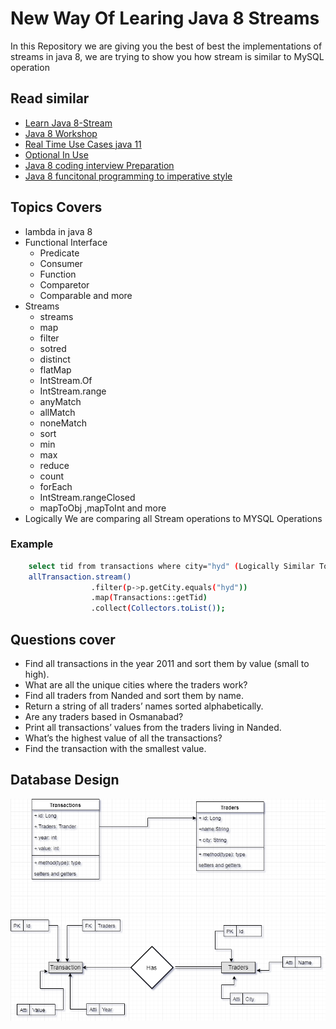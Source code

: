 # New Way Of Learing Java 8 Streams
In this Repository we are giving you the best of best the implementations of streams in java 8, we are trying to show you how stream is similar to MySQL operation 

## Read similar 
 * [Learn Java 8-Stream](https://github.com/rohitchavan-git/Learn-Java-8-Stream)
 * [ Java 8 Workshop ](https://github.com/rohitchavan-git/java8-workshop)
 * [Real Time Use Cases java 11 ](https://github.com/rohitchavan-git/Real-Time-Use-of-java-11-Stream-API)
 * [Optional In Use](https://github.com/rohitchavan-git/OptionalInJava)
 * [Java 8 coding interview Preparation ](https://github.com/rohitchavan-git/Java-8-Transition-From-Functional-Style-to-Imperative-Paradigm)
 * [Java 8 funcitonal programming to imperative style](https://github.com/rohitchavan-git/Java-8-Transition-From-Functional-Style-to-Imperative-Paradigm)

## Topics Covers
  * lambda in java 8
  * Functional Interface
     * Predicate
     * Consumer
     * Function 
     * Comparetor
     * Comparable and more 
  * Streams
     * streams
     * map
     * filter
     * sotred
     * distinct
     * flatMap
     * IntStream.Of
     * IntStream.range
     * anyMatch
     * allMatch
     * noneMatch
     * sort
     * min
     * max
     * reduce
     * count
     * forEach
     * IntStream.rangeClosed
     * mapToObj ,mapToInt and more
  * Logically We are comparing all Stream operations to MYSQL Operations
  ### Example
  ```bash
      select tid from transactions where city="hyd" (Logically Similar To) 
      allTransaction.stream()
                    .filter(p->p.getCity.equals("hyd"))
                    .map(Transactions::getTid)
                    .collect(Collectors.toList()); 
  ```

## Questions cover
   * Find all transactions in the year 2011 and sort them by value (small to high).
   * What are all the unique cities where the traders work?
   * Find all traders from Nanded and sort them by name.
   * Return a string of all traders’ names sorted alphabetically.
   * Are any traders based in Osmanabad?
   * Print all transactions’ values from the traders living in Nanded.
   * What’s the highest value of all the transactions?
   * Find the transaction with the smallest value.
## Database Design
   ![Database Design](https://github.com/rohitchavan-git/Learn-Java-8-Stream/blob/master/github.png)
